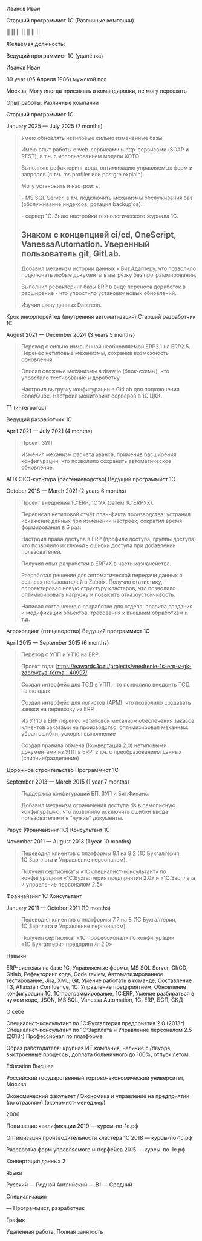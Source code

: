 Иванов Иван

Старший программист 1С (Различные компании)

||
||
||
||
||
||
||

Желаемая должность:

Ведущий программист 1С (удалёнка)

Иванов Иван

39 year (05 Апреля 1986) мужской пол

Москва, Могу иногда приезжать в командировки, не могу переехать

Опыт работы: Различные компании

Старший программист 1С

January 2025 — July 2025 (7 months)

> Умею обновлять нетиповые сильно изменённые базы.
>
> Имею опыт работы с web-сервисами и http-сервисами (SOAP и REST), в
> т.ч. с использованием модели XDTO.
>
> Выполняю рефакторинг кода, оптимизацию управляемых форм и запросов (в
> т.ч. ms profiler или postgre explain).
>
> Могу установить и настроить:
>
> \- MS SQL Server, в т.ч. подключить механизмы обслуживания баз
> (обслуживание индексов, ротация backup'ов).
>
> \- сервер 1С. Знаю настройки технологического журнала 1С.
>
> Знаком с концепцией ci/cd, OneScript, VanessaAutomation. Уверенный
> пользователь git, GitLab.
> ------------------------------------------------------------
>
> Добавил механизм истории данных к Бит.Адаптеру, что позволило
> подключать любые документы в выгрузку без программирования.
>
> Выполнил рефакторинг базы ERP в виде переноса доработок в расширение -
> что упростило установку новых обновлений.
>
> Изучил шину данных Datareon.

Крок инкорпорейтед (внутренняя автоматизация) Старший разработчик 1С

August 2021 — December 2024 (3 years 5 months)

> Переход с сильно изменённой необновляемой ERP2.1 на ERP2.5. Перенес
> нетиповые механизмы, сохранив возможность обновления.
>
> Описал сложные механизмы в draw.io (блок-схемы), что упростило
> тестирование и доработку.
>
> Настроил выгрузку конфигурации в GitLab для подключения SonarQube.
> Настроил мониторинг серверов в 1С:ЦКК.

Т1 (интегратор)

Ведущий разработчик 1С

April 2021 — July 2021 (4 months)

> Проект ЗУП.
>
> Изменил механизм расчета аванса, применив расширения конфигурации, что
> позволило сохранить автоматическое обновление.

АПХ ЭКО-культура (растениеводство) Ведущий программист 1C

October 2018 — March 2021 (2 years 6 months)

> Проект внедрения 1С:ERP, 1С:УХ (затем 1С:ERPУХ).
>
> Переписал нетиповой отчёт план-факта производства: устранил искажение
> данных при изменении настроек; сократил время формирования в 6 раз.
>
> Настроил права доступа в ERP (профили доступа, группы доступа) что
> позволило исключить ошибки доступа при добавлении пользователей.
>
> Получил опыт разработки в ERPУХ в части казначейства.
>
> Разработал решение для автоматической передачи данных о сеансах
> пользователей в Zabbix. Получив статистику, спроектировал новую
> структуру кластеров, что позволило оптимизировать нагрузку и повысить
> отказоустойчивость.
>
> Написал соглашение о разработке для отдела: правила создания и
> модификации объектов, требования к внешним обработкам и т.д.

Агрохолдинг (птицеводство) Ведущий программист 1C

April 2015 — September 2015 (6 months)

> Переход с УПП и УТ10 на ERP.
>
> Проект года:
> https://eawards.1c.ru/projects/vnedrenie-1s-erp-v-gk-zdorovaya-ferma--40997/
>
> Создал интерфейс для ТСД в УПП, что позволило внедрить ТСД на складах
>
> Создал интерфейс для логистов (АРМ), что позволило создавать заявки на
> перевозку из ERP
>
> Из УТ10 в ERP перенес нетиповой механизм обеспечения заказов клиентов
> заказами на производство; оптимизировал механизм: убрал ошибки,
> ускорил выполнение
>
> Создал правила обмена (Конвертация 2.0) нетиповыми документами из УПП
> в ERP, в т.ч. с преобразованием данных (слияние/разделение)

Дорожное строительство Программист 1С

September 2013 — March 2015 (1 year 7 months)

> Поддержка конфигураций БП, ЗУП и Бит.Финанс.
>
> Добавил механизм ограничения доступа rls в самописную конфигурацию,
> что позволило исключить ошибки ввода пользователями в "чужие"
> документы.

Рарус (Франчайзинг 1С) Консультант 1С

November 2011 — August 2013 (1 year 10 months)

> Переводил клиентов с платформы 8.1 на 8.2 (1С:Бухгалтерия, 1С:Зарплата
> и Управление персоналом).
>
> Получил сертификаты «1С специалист-консультант» по конфигурациям
> «1С:Бухгалтерия предприятия 2.0» и «1С:Зарплата и управление
> персоналом 2.5»

Франчайзинг 1С Консультант

January 2011 — October 2011 (10 months)

> Переводил клиентов с платформы 7.7 на 8 (1С:Бухгалтерия, 1С:Зарплата и
> Управление персоналом).
>
> Получил сертификат «1С профессионал» по конфигурации «1С:Бухгалтерия
> предприятия 2.0»

Навыки

ERP-системы на базе 1С, Управляемые формы, MS SQL Server, CI/CD, Gitlab,
Рефакторинг кода, Code review, Автоматизированное тестирование, Jira,
XML, Git, Умение работать в команде, Составление ТЗ, Atlassian
Confluence, 1С: Управление предприятием, Обновление конфигурации 1С, 1С
программирование, 1С:ERP, Умение разбираться в чужом коде, JSON, MS SQL,
Vanessa Automation, 1C: ERP, БСП, СКД

О себе

Специалист-консультант по 1С:Бухгалтерия предприятия 2.0 (2013г)
Специалист-консультант по 1С:Зарплата и Управление персоналом 2.5
(2013г) Профессионал по платформе

Образ работодателя: крупная ИТ компания, наличие ci/devops, выстроенные
процессы, доплата больничного до 100%, отпуск летом.

Education Высшее

Российский государственный торгово-экономический университет, Москва

Экономический факультет / Экономика и управление на предприятии (по
отраслям) (экономист-менеджер)

2006

Повышение квалификации 2019 — курсы-по-1с.рф

Оптимизация производительности кластера 1С 2018 — курсы-по-1с.рф

Разработка форм управляемого интерфейса 2015 — курсы-по-1с.рф

Конвертация данных 2

Языки

Русский — Родной Английский — B1 — Средний

Специализация

— Программист, разработчик

График

Удаленная работа, Полная занятость
